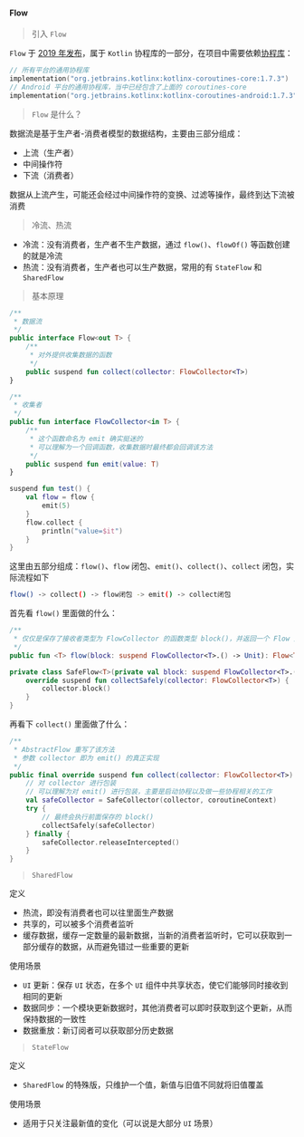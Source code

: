 #### Flow

> 引入 `Flow`

`Flow` 于 [2019 年发布](https://www.youtube.com/watch?v=tYcqn48SMT8)，属于 `Kotlin` 协程库的一部分，在项目中需要依赖[协程库](https://github.com/Kotlin/kotlinx.coroutines/blob/master/README.md)：

````kotlin
// 所有平台的通用协程库
implementation("org.jetbrains.kotlinx:kotlinx-coroutines-core:1.7.3")
// Android 平台的通用协程库，当中已经包含了上面的 coroutines-core
implementation("org.jetbrains.kotlinx:kotlinx-coroutines-android:1.7.3")
````



> `Flow` 是什么？

数据流是基于生产者-消费者模型的数据结构，主要由三部分组成：

* 上流（生产者）
* 中间操作符
* 下流（消费者）

数据从上流产生，可能还会经过中间操作符的变换、过滤等操作，最终到达下流被消费



> 冷流、热流

* 冷流：没有消费者，生产者不生产数据，通过 `flow()`、`flowOf()` 等函数创建的就是冷流
* 热流：没有消费者，生产者也可以生产数据，常用的有 `StateFlow` 和 `SharedFlow`



> 基本原理

````kotlin
/**
 * 数据流
 */
public interface Flow<out T> {
    /**
     * 对外提供收集数据的函数
     */
    public suspend fun collect(collector: FlowCollector<T>)
}

/**
 * 收集者
 */
public fun interface FlowCollector<in T> {
    /**
     * 这个函数命名为 emit 确实挺迷的
     * 可以理解为一个回调函数，收集数据时最终都会回调该方法
     */
    public suspend fun emit(value: T)
}
````

````kotlin
suspend fun test() {
    val flow = flow {
        emit(5)
    }
    flow.collect {
        println("value=$it")
    }
}
````

这里由五部分组成：`flow()`、`flow` 闭包、`emit()`、`collect()`、`collect` 闭包，实际流程如下

````sh
flow() -> collect() -> flow闭包 -> emit() -> collect闭包
````

首先看 `flow()` 里面做的什么：

````kotlin
/**
 * 仅仅是保存了接收者类型为 FlowCollector 的函数类型 block()，并返回一个 Flow 对象
 */
public fun <T> flow(block: suspend FlowCollector<T>.() -> Unit): Flow<T> = SafeFlow(block)

private class SafeFlow<T>(private val block: suspend FlowCollector<T>.() -> Unit) : AbstractFlow<T>() {
    override suspend fun collectSafely(collector: FlowCollector<T>) {
        collector.block()
    }
}
````

再看下 `collect()` 里面做了什么：

````kotlin
/**
 * AbstractFlow 重写了该方法
 * 参数 collector 即为 emit() 的真正实现
 */
public final override suspend fun collect(collector: FlowCollector<T>) {
    // 对 collector 进行包装
    // 可以理解为对 emit() 进行包装，主要是启动协程以及做一些协程相关的工作
    val safeCollector = SafeCollector(collector, coroutineContext)
    try {
        // 最终会执行前面保存的 block()
        collectSafely(safeCollector)
    } finally {
        safeCollector.releaseIntercepted()
    }
}
````



> `SharedFlow`

定义

* 热流，即没有消费者也可以往里面生产数据
* 共享的，可以被多个消费者监听
* 缓存数据，缓存一定数量的最新数据，当新的消费者监听时，它可以获取到一部分缓存的数据，从而避免错过一些重要的更新

使用场景

* `UI` 更新：保存 `UI` 状态，在多个 `UI` 组件中共享状态，使它们能够同时接收到相同的更新
* 数据同步：一个模块更新数据时，其他消费者可以即时获取到这个更新，从而保持数据的一致性
* 数据重放：新订阅者可以获取部分历史数据



> `StateFlow`

定义

* `SharedFlow` 的特殊版，只维护一个值，新值与旧值不同就将旧值覆盖

使用场景

* 适用于只关注最新值的变化（可以说是大部分 `UI` 场景）





